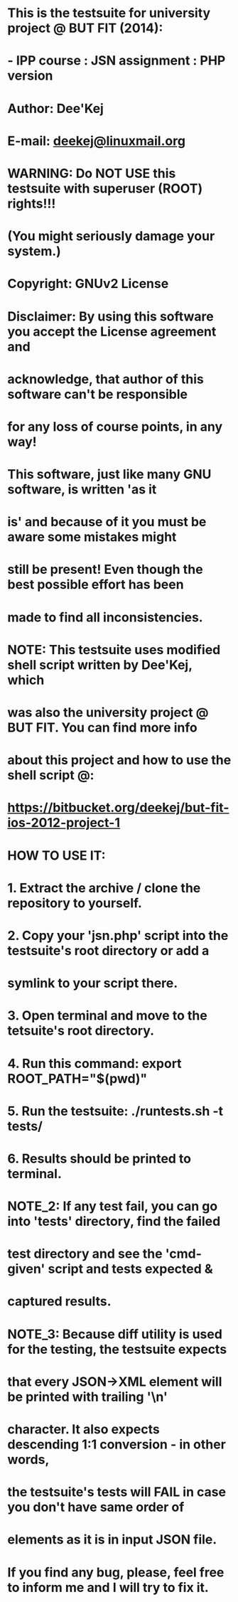 # This is the testsuite for university project @ BUT FIT (2014):
#  - IPP course : JSN assignment : PHP version
#
# Author: Dee'Kej
# E-mail: deekej@linuxmail.org
#
# WARNING:    Do NOT USE this testsuite with superuser (ROOT) rights!!!
#             (You might seriously damage your system.)
#
# Copyright:  GNUv2 License
# Disclaimer: By using this software you accept the License agreement and
#             acknowledge, that author of this software can't be responsible
#             for any loss of course points, in any way!
#
#             This software, just like many GNU software, is written 'as it
#             is' and because of it you must be aware some mistakes might
#             still be present! Even though the best possible effort has been
#             made to find all inconsistencies.
#
# NOTE:       This testsuite uses modified shell script written by Dee'Kej, which
#             was also the university project @ BUT FIT. You can find more info
#             about this project and how to use the shell script @:
#             https://bitbucket.org/deekej/but-fit-ios-2012-project-1
#
# HOW TO USE IT:
# 1. Extract the archive / clone the repository to yourself.
# 2. Copy your 'jsn.php' script into the testsuite's root directory or add a
#    symlink to your script there.
# 3. Open terminal and move to the tetsuite's root directory.
# 4. Run this command:  export ROOT_PATH="$(pwd)"
# 5. Run the testsuite: ./runtests.sh -t tests/
# 6. Results should be printed to terminal.
#
# NOTE_2: If any test fail, you can go into 'tests' directory, find the failed
#         test directory and see the 'cmd-given' script and tests expected &
#         captured results.
#
# NOTE_3: Because diff utility is used for the testing, the testsuite expects
#         that every JSON->XML element will be printed with trailing '\n'
#         character. It also expects descending 1:1 conversion - in other words,
#         the testsuite's tests will FAIL in case you don't have same order of
#         elements as it is in input JSON file.
#
# If you find any bug, please, feel free to inform me and I will try to fix it.
